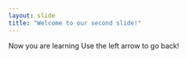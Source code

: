 ```yaml
---
layout: slide
title: "Welcome to our second slide!"
---
```

Now you are learning
Use the left arrow to go back!
